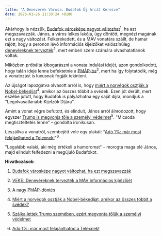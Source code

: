 ```yaml
---
title: "A Denevérek Városa: Budafok Új Arcát Keresve"
date: 2025-01-26 11:30:24 +0100
---
```


Akárhogy is nézzük, <a href="https://www.zenga.hu/hello-otthon/budafok-varoskepe-nagyot-valtozhat-ha-ezt-megszavazzak-cm24gz0zikrh407w7hmmgky4t?utm_source=telex&utm_medium=doboz&utm_campaign=content&utm_content=budafok">Budafok városképe nagyot változhat</a><sup>1</sup>, ha azt megszavazzák. János, a város lelkes lakója, úgy döntött, megnézi magának ezt a nagy változást. Felkerekedett, és a MÁV vonatára szállt, de hamar rájött, hogy a peronon lévő információs kijelzőket valószínűleg <a href="https://telex.hu/zacc/2025/01/25/veke-denevereknek-terveztek-a-mav-informacios-kijelzojet">denevéreknek tervezték</a><sup>2</sup>, mert emberi szem számára olvashatatlanok voltak.

Miközben próbálta kibogarászni a vonata indulási idejét, azon gondolkodott, hogy talán ideje lenne befektetnie a <a href="https://hold.hu/holdblog/szemle-szabo-telex-pmap/?utm_source=telex&utm_medium=holdbox_direct&utm_campaign=alwayson">PMÁP-ba</a><sup>3</sup>, mert ha így folytatódik, még a vonatozást is luxusnak fogják tekinteni.

Az újságot lapozgatva olvasott arról is, hogy <a href="https://telex.hu/eszkombajn/2022/10/07/miert-a-norvegok-osztjak-a-beke-nobel-dijat-amikor-az-osszes-tobbit-a-svedek">miért a norvégok osztják a Nobel-békedíjat</a><sup>4</sup>, amikor az összes többit a svédek. Ezen jót derült, mert eszébe jutott, hogy Budafok is pályázhatna egy saját díjra, mondjuk a \"Legolvasatlanabb Kijelzők Díjára\".

Amint a vonat végre befutott, és elindult, János arról álmodozott, hogy egyszer <a href="https://telex.hu/kulfold/2025/01/25/donald-trump-anthony-fauci-mike-pompeo-john-bolton-szemelyi-vedelem-usa">Trump is megvonja tőle a személyi védelmet</a><sup>5</sup>. \"Micsoda megtiszteltetés lenne\" – gondolta ironikusan.

Leszállva a vonatról, szembejött vele egy plakát: \"<a href="https://telex.hu/kozlemeny/2025/01/24/1-szazalek-telex-olvasoi-kutatas">Adó 1%: már most felajánlhatod a Telexnek!</a>\"<sup>6</sup>

\"Legalább valaki, aki még értékeli a humoromat\" – morogta maga elé János, majd elindult felfedezni a megújuló Budafokot.

**Hivatkozások:**

1. [Budafok városképe nagyot változhat, ha ezt megszavazzák](https://www.zenga.hu/hello-otthon/budafok-varoskepe-nagyot-valtozhat-ha-ezt-megszavazzak-cm24gz0zikrh407w7hmmgky4t?utm_source=telex&utm_medium=doboz&utm_campaign=content&utm_content=budafok)

2. [VEKE: Denevéreknek tervezték a MÁV információs kijelzőjét](https://telex.hu/zacc/2025/01/25/veke-denevereknek-terveztek-a-mav-informacios-kijelzojet)

3. [A nagy PMÁP-döntés](https://hold.hu/holdblog/szemle-szabo-telex-pmap/?utm_source=telex&utm_medium=holdbox_direct&utm_campaign=alwayson)

4. [Miért a norvégok osztják a Nobel-békedíjat, amikor az összes többit a svédek?](https://telex.hu/eszkombajn/2022/10/07/miert-a-norvegok-osztjak-a-beke-nobel-dijat-amikor-az-osszes-tobbit-a-svedek)

5. [Szálka lettek Trump szemében, ezért megvonta tőlük a személyi védelmet](https://telex.hu/kulfold/2025/01/25/donald-trump-anthony-fauci-mike-pompeo-john-bolton-szemelyi-vedelem-usa)

6. [Adó 1%: már most felajánlhatod a Telexnek!](https://telex.hu/kozlemeny/2025/01/24/1-szazalek-telex-olvasoi-kutatas)
